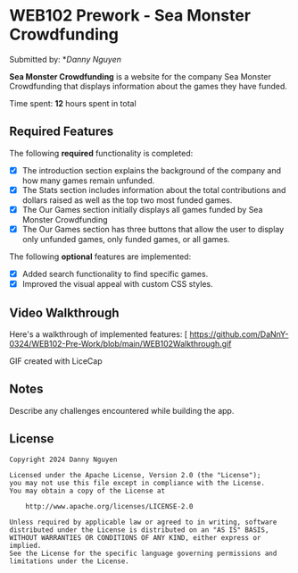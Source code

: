 # WEB102 Prework - Sea Monster Crowdfunding

Submitted by: \*_Danny Nguyen_

**Sea Monster Crowdfunding** is a website for the company Sea Monster Crowdfunding that displays information about the games they have funded.

Time spent: **12** hours spent in total

## Required Features

The following **required** functionality is completed:

- [x] The introduction section explains the background of the company and how many games remain unfunded.
- [x] The Stats section includes information about the total contributions and dollars raised as well as the top two most funded games.
- [x] The Our Games section initially displays all games funded by Sea Monster Crowdfunding
- [x] The Our Games section has three buttons that allow the user to display only unfunded games, only funded games, or all games.

The following **optional** features are implemented:

- [x] Added search functionality to find specific games.
- [x] Improved the visual appeal with custom CSS styles.

## Video Walkthrough

Here's a walkthrough of implemented features:
[
https://github.com/DaNnY-0324/WEB102-Pre-Work/blob/main/WEB102Walkthrough.gif

GIF created with LiceCap

## Notes

Describe any challenges encountered while building the app.

## License

    Copyright 2024 Danny Nguyen

    Licensed under the Apache License, Version 2.0 (the "License");
    you may not use this file except in compliance with the License.
    You may obtain a copy of the License at

        http://www.apache.org/licenses/LICENSE-2.0

    Unless required by applicable law or agreed to in writing, software
    distributed under the License is distributed on an "AS IS" BASIS,
    WITHOUT WARRANTIES OR CONDITIONS OF ANY KIND, either express or implied.
    See the License for the specific language governing permissions and
    limitations under the License.
